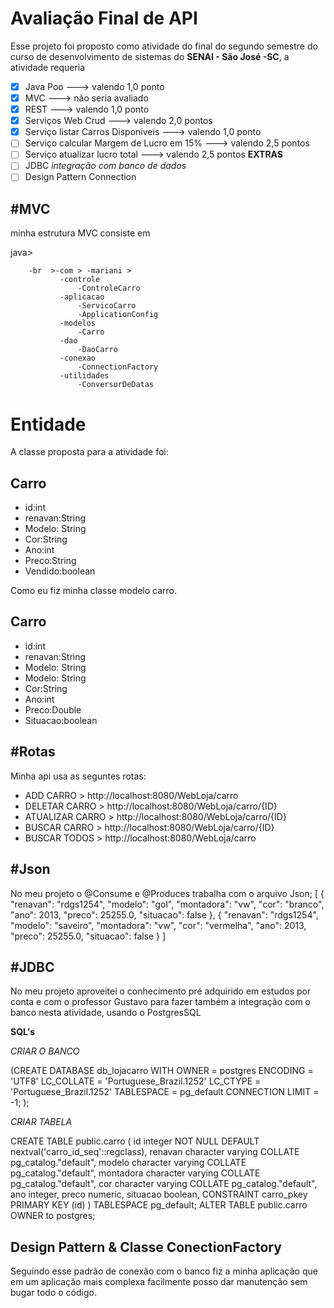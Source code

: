 # Avaliação Final de API 

Esse projeto foi proposto como atividade do final do segundo semestre do curso de desenvolvimento de sistemas do  **SENAI - São José -SC**, a atividade requeria

 - [x] Java Poo 															---> valendo 1,0  ponto
 - [x] MVC																	--->  não seria avaliado
 - [x] REST																	---> valendo 1,0 ponto
 - [x] Serviços Web Crud											---> valendo 2,0 pontos
 - [x] Serviço listar Carros Disponiveis						--->  valendo 1,0 ponto
 - [ ] Serviço calcular Margem de Lucro em 15% 	---> valendo 2,5 pontos
 - [ ] Serviço atualizar lucro total								---> valendo 2,5 pontos
 **EXTRAS**
 - [ ] JDBC *integração com banco de dados*
 - [ ] Design Pattern Connection

#MVC
-
minha estrutura MVC consiste em 

java>
		
		-br  >-com > -mariani > 
			   -controle
				   -ControleCarro
			   -aplicacao
				   -ServicoCarro
				   -ApplicationConfig
			   -modelos
				   -Carro
			   -dao
				   -DaoCarro
			   -conexao
				   -ConnectionFactory
			   -utilidades	
				   -ConversorDeDatas																			
# Entidade 
A classe proposta para a atividade foi:

Carro                                                
------------
 - id:int
 - renavan:String
 - Modelo: String
 - Cor:String
 - Ano:int
 - Preco:String
 - Vendido:boolean

Como eu fiz minha classe modelo carro.

Carro
-------

 - id:int
 - renavan:String
 - Modelo: String
 - Modelo: String
 - Cor:String
 - Ano:int
 - Preco:Double
 - Situacao:boolean


#Rotas
-
Minha api usa as seguntes rotas:

 * ADD CARRO > http://localhost:8080/WebLoja/carro
 * DELETAR CARRO > http://localhost:8080/WebLoja/carro/{ID}
 * ATUALIZAR CARRO > http://localhost:8080/WebLoja/carro/{ID}
 * BUSCAR CARRO > http://localhost:8080/WebLoja/carro/{ID}
 * BUSCAR TODOS > http://localhost:8080/WebLoja/carro

#Json
-
No meu projeto o @Consume e @Produces trabalha com o arquivo Json;
[
	  {
			    "renavan": "rdgs1254",
			    "modelo": "gol",
			    "montadora": "vw",
			    "cor": "branco",
			    "ano": 2013,
			    "preco": 25255.0,
			    "situacao": false
	  },
	  {
		    "renavan": "rdgs1254",
		    "modelo": "saveiro",
		    "montadora": "vw",
		    "cor": "vermelha",
		    "ano": 2013,
		    "preco": 25255.0,
		    "situacao": false
	  }
]

#JDBC
-
No meu projeto aproveitei o conhecimento pré adquirido em estudos por conta e  com o professor Gustavo para fazer também a integração com o banco nesta atividade, usando o PostgresSQL

**SQL's**

*CRIAR O BANCO*

 (CREATE DATABASE db_lojacarro WITH OWNER = postgres ENCODING = 'UTF8' LC_COLLATE = 'Portuguese_Brazil.1252' LC_CTYPE = 'Portuguese_Brazil.1252' TABLESPACE = pg_default CONNECTION LIMIT = -1; );
 
*CRIAR TABELA*

 CREATE TABLE public.carro ( id integer NOT NULL DEFAULT nextval('carro_id_seq'::regclass), renavan character varying COLLATE pg_catalog."default", modelo character varying COLLATE pg_catalog."default", montadora character varying COLLATE pg_catalog."default", cor character varying COLLATE pg_catalog."default", ano integer, preco numeric, situacao boolean, CONSTRAINT carro_pkey PRIMARY KEY (id) ) TABLESPACE pg_default; ALTER TABLE public.carro OWNER to postgres;


**Design Pattern** & Classe ConectionFactory
-
Seguindo esse padrão de conexão com o banco fiz a minha aplicação que em um aplicação mais complexa facilmente posso dar manutenção sem bugar todo o código.
